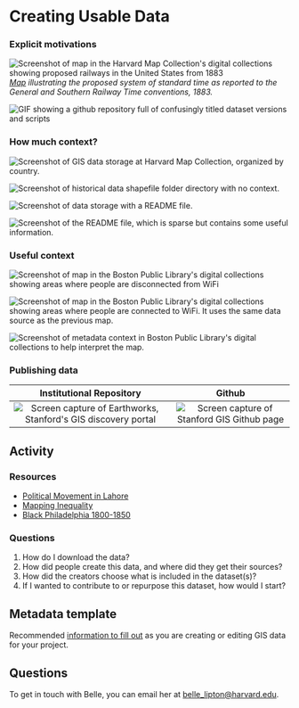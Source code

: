# Creating Usable Data

### Explicit motivations
![Screenshot of map in the Harvard Map Collection's digital collections showing proposed railways in the United States from 1883](media/4.png)
_[Map](https://digitalcollections.library.harvard.edu/catalog/990096776380203941) illustrating the proposed system of standard time as reported to the General and Southern Railway Time conventions, 1883._

![GIF showing a github repository full of confusingly titled dataset versions and scripts](media/1.gif)


### How much context?
![Screenshot of GIS data storage at Harvard Map Collection, organized by country.](media/6.png)

![Screenshot of historical data shapefile folder directory with no context.](media/9.png)

![Screenshot of data storage with a README file.](media/7.png)

![Screenshot of the README file, which is sparse but contains some useful information.](media/8.png)


### Useful context

![Screenshot of map in the Boston Public Library's digital collections showing areas where people are disconnected from WiFi](media/1.png)

![Screenshot of map in the Boston Public Library's digital collections showing areas where people are connected to WiFi. It uses the same data source as the previous map.](media/2.png)

![Screenshot of metadata context in Boston Public Library's digital collections to help interpret the map.](media/3.png)



### Publishing data

Institutional Repository      |  Github
:-------------------------:|:-------------------------:
![Screen capture of Earthworks, Stanford's GIS discovery portal](media/10.png)  |  ![Screen capture of Stanford GIS Github page](media/11.png)

## Activity 

### Resources
- [Political Movement in Lahore](https://archive.lums.edu.pk/interactives/anti-ahmadi-1953/background)
- [Mapping Inequality](https://dsl.richmond.edu/panorama/redlining/#loc=5/39.1/-94.58)
- [Black Philadelphia 1800-1850](https://www.google.com/maps/d/u/0/viewer?mid=11DSHFLWY7SuXvOg-t6pBXyclncNgI20v&ll=39.94897629046434%2C-75.1445722047311&z=13)

### Questions

1. How do I download the data?
2. How did people create this data, and where did they get their sources?
3. How did the creators choose what is included in the dataset(s)? 
4. If I wanted to contribute to or repurpose this dataset, how would I start?


## Metadata template
Recommended [information to fill out](https://github.com/HarvardMapCollection/DIY-metadata) as you are creating or editing GIS data for your project.

## Questions

To get in touch with Belle, you can email her at belle_lipton@harvard.edu.

